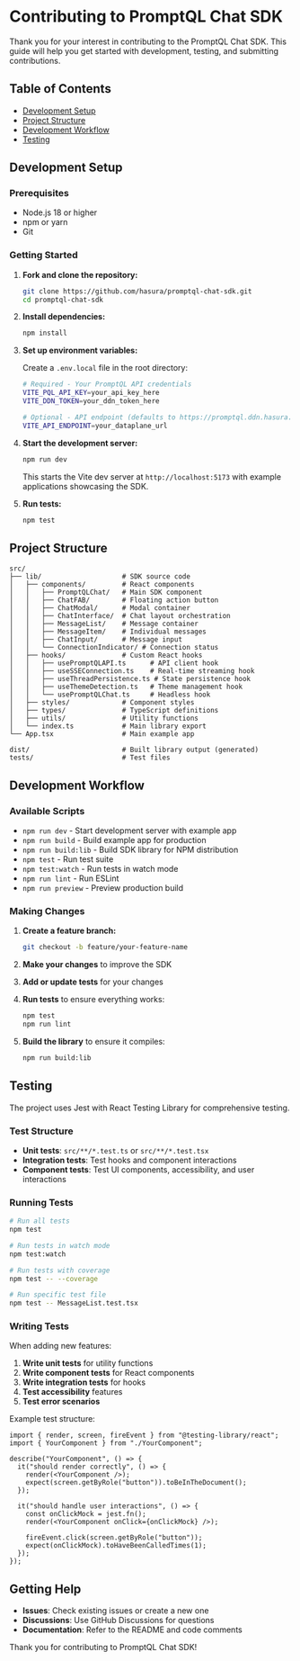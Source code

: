# Contributing to PromptQL Chat SDK

Thank you for your interest in contributing to the PromptQL Chat SDK. This guide will help you get started with development, testing, and submitting contributions.

## Table of Contents

- [Development Setup](#development-setup)
- [Project Structure](#project-structure)
- [Development Workflow](#development-workflow)
- [Testing](#testing)

## Development Setup

### Prerequisites

- Node.js 18 or higher
- npm or yarn
- Git

### Getting Started

1. **Fork and clone the repository:**

   ```bash
   git clone https://github.com/hasura/promptql-chat-sdk.git
   cd promptql-chat-sdk
   ```

2. **Install dependencies:**

   ```bash
   npm install
   ```

3. **Set up environment variables:**

   Create a `.env.local` file in the root directory:

   ```bash
   # Required - Your PromptQL API credentials
   VITE_PQL_API_KEY=your_api_key_here
   VITE_DDN_TOKEN=your_ddn_token_here

   # Optional - API endpoint (defaults to https://promptql.ddn.hasura.app)
   VITE_API_ENDPOINT=your_dataplane_url
   ```

4. **Start the development server:**

   ```bash
   npm run dev
   ```

   This starts the Vite dev server at `http://localhost:5173` with example applications showcasing the SDK.

5. **Run tests:**

   ```bash
   npm test
   ```

## Project Structure

```
src/
├── lib/                    # SDK source code
│   ├── components/         # React components
│   │   ├── PromptQLChat/   # Main SDK component
│   │   ├── ChatFAB/        # Floating action button
│   │   ├── ChatModal/      # Modal container
│   │   ├── ChatInterface/  # Chat layout orchestration
│   │   ├── MessageList/    # Message container
│   │   ├── MessageItem/    # Individual messages
│   │   ├── ChatInput/      # Message input
│   │   └── ConnectionIndicator/ # Connection status
│   ├── hooks/              # Custom React hooks
│   │   ├── usePromptQLAPI.ts      # API client hook
│   │   ├── useSSEConnection.ts    # Real-time streaming hook
│   │   ├── useThreadPersistence.ts # State persistence hook
│   │   ├── useThemeDetection.ts   # Theme management hook
│   │   └── usePromptQLChat.ts     # Headless hook
│   ├── styles/             # Component styles
│   ├── types/              # TypeScript definitions
│   ├── utils/              # Utility functions
│   └── index.ts            # Main library export
└── App.tsx                 # Main example app

dist/                       # Built library output (generated)
tests/                      # Test files
```

## Development Workflow

### Available Scripts

- `npm run dev` - Start development server with example app
- `npm run build` - Build example app for production
- `npm run build:lib` - Build SDK library for NPM distribution
- `npm test` - Run test suite
- `npm test:watch` - Run tests in watch mode
- `npm run lint` - Run ESLint
- `npm run preview` - Preview production build

### Making Changes

1. **Create a feature branch:**

   ```bash
   git checkout -b feature/your-feature-name
   ```

2. **Make your changes** to improve the SDK

3. **Add or update tests** for your changes

4. **Run tests** to ensure everything works:

   ```bash
   npm test
   npm run lint
   ```

5. **Build the library** to ensure it compiles:

   ```bash
   npm run build:lib
   ```

## Testing

The project uses Jest with React Testing Library for comprehensive testing.

### Test Structure

- **Unit tests**: `src/**/*.test.ts` or `src/**/*.test.tsx`
- **Integration tests**: Test hooks and component interactions
- **Component tests**: Test UI components, accessibility, and user interactions

### Running Tests

```bash
# Run all tests
npm test

# Run tests in watch mode
npm test:watch

# Run tests with coverage
npm test -- --coverage

# Run specific test file
npm test -- MessageList.test.tsx
```

### Writing Tests

When adding new features:

1. **Write unit tests** for utility functions
2. **Write component tests** for React components
3. **Write integration tests** for hooks
4. **Test accessibility** features
5. **Test error scenarios**

Example test structure:

```tsx
import { render, screen, fireEvent } from "@testing-library/react";
import { YourComponent } from "./YourComponent";

describe("YourComponent", () => {
  it("should render correctly", () => {
    render(<YourComponent />);
    expect(screen.getByRole("button")).toBeInTheDocument();
  });

  it("should handle user interactions", () => {
    const onClickMock = jest.fn();
    render(<YourComponent onClick={onClickMock} />);

    fireEvent.click(screen.getByRole("button"));
    expect(onClickMock).toHaveBeenCalledTimes(1);
  });
});
```

## Getting Help

- **Issues**: Check existing issues or create a new one
- **Discussions**: Use GitHub Discussions for questions
- **Documentation**: Refer to the README and code comments

Thank you for contributing to PromptQL Chat SDK!
